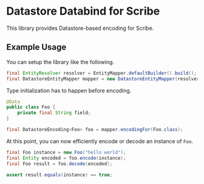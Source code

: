 # Datastore Databind for Scribe

This library provides Datastore-based encoding for Scribe.

## Example Usage
You can setup the library like the following.

```java
final EntityResolver resolver = EntityMapper.defaultBuilder().build();
final DatastoreEntityMapper mapper = new DatastoreEntityMapper(resolver);
```

Type initialization has to happen before encoding.

```java
@Data
public class Foo {
    private final String field;
}

final DatastoreEncoding<Foo> foo = mapper.encodingFor(Foo.class);
```

At this point, you can now efficiently encode or decode an instance of `Foo`.

```java
final Foo instance = new Foo("hello world");
final Entity encoded = foo.encode(instance);
final Foo result = foo.decode(encoded);

assert result.equals(instance) == true;
```
